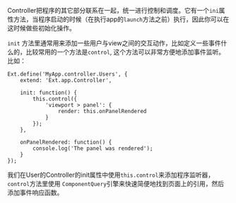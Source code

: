 Controller把程序的其它部分联系在一起，统一进行控制和调度。它有一个`ini`属性方法，当程序启动的时候（在执行app的`launch`方法之前）执行，因此你可以在这时候做些初始化操作。

`init` 方法里通常用来添加一些用户与view之间的交互动作，比如定义一些事件什么的，比较常用的一个方法是`control`, 这个方法可以非常方便地添加事件监听。比如：

	Ext.define('MyApp.controller.Users', {
	    extend: 'Ext.app.Controller',

	    init: function() {
	        this.control({
	            'viewport > panel': {
	                render: this.onPanelRendered
	            }
	        });
	    },

	    onPanelRendered: function() {
	        console.log('The panel was rendered');
	    }
	});

我们在User的Controller的init属性中使用`this.control`来添加程序监听器，`control`方法里使用 `ComponentQuery`引擎来快速简便地找到页面上的引用，然后添加事件响应函数。

